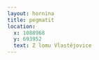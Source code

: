 ```yaml
---
layout: hornina
title: pegmatit
location:
  x: 1088968
  y: 693952
  text: Z lomu Vlastějovice
---
```


